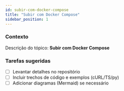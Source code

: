 ```yaml
---
id: subir-com-docker-compose
title: "Subir com Docker Compose"
sidebar_position: 1
---
```


<!-- Conteúdo inicial (stub). Preencha com detalhes do projeto. -->

### Contexto
Descrição do tópico: **Subir com Docker Compose**

### Tarefas sugeridas
- [ ] Levantar detalhes no repositório
- [ ] Incluir trechos de código e exemplos (cURL/TS/py)
- [ ] Adicionar diagramas (Mermaid) se necessário
